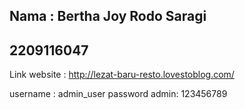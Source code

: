 ## Nama : Bertha Joy Rodo Saragi
## 2209116047


Link website : http://lezat-baru-resto.lovestoblog.com/

username : admin_user
password admin: 123456789

